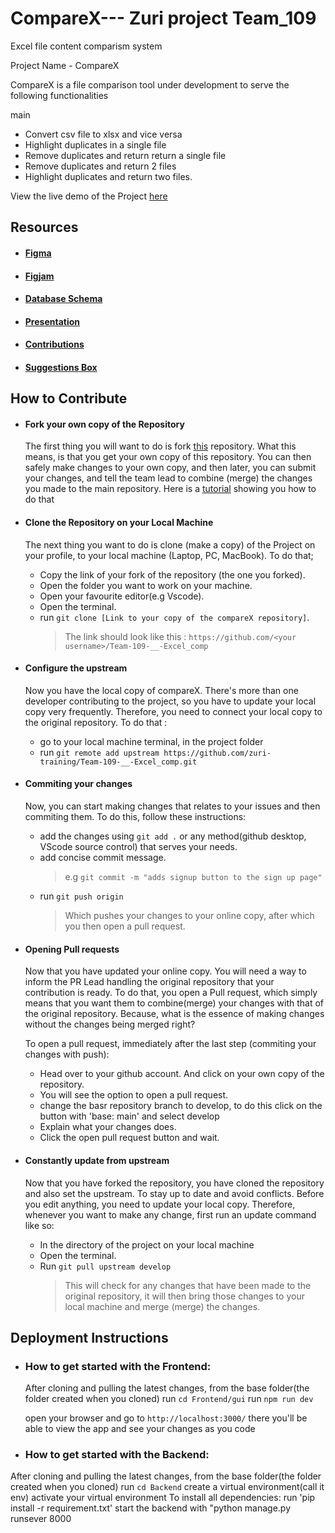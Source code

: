 # CompareX--- Zuri project Team_109

Excel file content comparism system

Project Name - CompareX

CompareX is a file comparison tool under development to serve the following functionalities

main

- Convert csv file to xlsx and vice versa
- Highlight duplicates in a single file
- Remove duplicates and return return a single file
- Remove duplicates and return 2 files
- Highlight duplicates and return two files.

View the live demo of the Project [here](https://team-109-excel-comp.vercel.app/)

## Resources

- #### [Figma](https://www.figma.com/file/2ykYhTeaZk7l0jIfNZdKK9/team-109?node-id=336%3A2068)

- #### [Figjam](https://www.figma.com/file/qquWLVSOeBwgDvS1vf5JWa/Team-109?node-id=0%3A1)

- #### [Database Schema](https://drive.google.com/file/d/1eWcCXfDh7m7rA5JLCGW_fAQL_PehkVsl/view)

- #### [Presentation](https://drive.google.com/file/d/1MYBPX_cKadn97FVzHdNSxi-t-s937xqQ/view?usp=sharing)

- #### [Contributions](https://docs.google.com/spreadsheets/d/1dzV8WrCeq6UGmxM1WOFoyGZgR5rHHEzY6x7QxK2dqyc/edit?usp=drivesdk)

- #### [Suggestions Box](https://docs.google.com/document/d/1dvsMw-w4K_LoPm12NRYw2Z-xbglzFKFyQ6gf6764OG8/edit)

## How to Contribute

- #### Fork your own copy of the Repository

  The first thing you will want to do is fork [this](https://github.com/zuri-training/Team-109-__-Excel_comp) repository. What this means, is that you get your own copy of this repository. You can then safely make changes to your own copy, and then later, you can submit your changes, and tell the team lead to combine (merge) the changes you made to the main repository. Here is a [tutorial](https://www.howtogeek.com/759384/how-to-fork-a-github-repository/#:~:text=To%20fork%20a%20repo%2C%20log%20in%20to%20your,been%20forked.%20Go%20ahead%20and%20click%20that%20button.) showing you how to do that

- #### Clone the Repository on your Local Machine

  The next thing you want to do is clone (make a copy) of the Project on your profile, to your local machine (Laptop, PC, MacBook). To do that;

  - Copy the link of your fork of the repository (the one you forked).
  - Open the folder you want to work on your machine.
  - Open your favourite editor(e.g Vscode).
  - Open the terminal.
  - run `git clone [Link to your copy of the compareX repository]`.
    > The link should look like this : `https://github.com/<your username>/Team-109-__-Excel_comp`

- #### Configure the upstream

  Now you have the local copy of compareX. There's more than one developer contributing to the project, so you have to update your local copy very frequently. Therefore, you need to connect your local copy to the original repository. To do that :

  - go to your local machine terminal, in the project folder
  - run `git remote add upstream https://github.com/zuri-training/Team-109-__-Excel_comp.git`

- #### Commiting your changes

  Now, you can start making changes that relates to your issues and then commiting them. To do this, follow these instructions:

  - add the changes using `git add .` or any method(github desktop, VScode source control) that serves your needs.
  - add concise commit message.
    > e.g `git commit -m "adds signup button to the sign up page"`
  - run `git push origin`
    > Which pushes your changes to your online copy, after which you then open a pull request.

- #### Opening Pull requests

  Now that you have updated your online copy. You will need a way to inform the PR Lead handling the original repository that your contribution is ready. To do that, you open a Pull request, which simply means that you want them to combine(merge) your changes with that of the original repository. Because, what is the essence of making changes without the changes being merged right?

  To open a pull request, immediately after the last step (commiting your changes with push):

  - Head over to your github account. And click on your own copy of the repository.
  - You will see the option to open a pull request.
  - change the basr repository branch to develop, to do this click on the button with 'base: main' and select develop
  - Explain what your changes does.
  - Click the open pull request button and wait.

- #### Constantly update from upstream

  Now that you have forked the repository, you have cloned the repository and also set the upstream. To stay up to date and avoid conflicts. Before you edit anything, you need to update your local copy. Therefore, whenever you want to make any change, first run an update command like so:

  - In the directory of the project on your local machine
  - Open the terminal.
  - Run `git pull upstream develop`
    > This will check for any changes that have been made to the original repository, it will then bring those changes to your local machine and merge (merge) the changes.
## Deployment Instructions

- ### How to get started with the Frontend:

  After cloning and pulling the latest changes, from the base folder(the folder created when you cloned)
  run `cd Frontend/gui`
  run `npm run dev`

  open your browser and go to `http://localhost:3000/`
  there you'll be able to view the app and see your changes as you code

- ### How to get started with the Backend:

After cloning and pulling the latest changes, from the base folder(the folder created when you cloned)
run `cd Backend`
create a virtual environment(call it env)
activate your virtual environment
To install all dependencies: run 'pip install -r requirement.txt'
start the backend with "python manage.py runsever 8000

